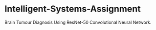 # Intelligent-Systems-Assignment
Brain Tumour Diagnosis Using ResNet-50 Convolutional Neural Network.
